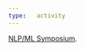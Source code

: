 ```yaml
---
type:   activity
---
```


[NLP/ML Symposium][nlpml].

[nlpml]: https://sites.google.com/site/nlpml2013/
